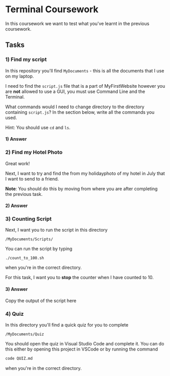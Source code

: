 # Terminal Coursework

In this coursework we want to test what you've learnt in the previous coursework.

## Tasks

### 1) Find my script

In this repository you'll find `MyDocuments` - this is all the documents that I use on my laptop.

I need to find the `script.js` file that is a part of MyFirstWebsite however you are **not** allowed to use a GUI, you must use Command Line and the Terminal.

What commands would I need to change directory to the directory containing `script.js`? In the section below, write all the commands you used.

Hint: You should use `cd` and `ls`.

#### 1) Answer

<!-- 
cd MyDocuments
ls 
cd Projects
ls
cd MyFirstWebsite
ls
cd scripts
ls
 OR cd MyDocuments/Projects/MyFirstWebsite/scripts/
 ls

-->

### 2) Find my Hotel Photo

Great work!

Next, I want to try and find the from my holidayphoto of my hotel  in July that I want to send to a friend.

**Note**: You should do this by moving from where you are after completing the previous task.

#### 2) Answer

<!-- 

cd ../../../Photos/HolidayJuly/Hotel
ls

OR 
cd ..
cd ..
cd..
ls
cd Photos
ls
cd HolidayJuly
ls
cd Hotel
ls
-->

### 3) Counting Script

Next, I want you to run the script in this directory

```
/MyDocuments/Scripts/
```

You can run the script by typing

```
./count_to_100.sh
```

when you're in the correct directory.

For this task, I want you to **stop** the counter when I have counted to 10.

#### 3) Answer

Copy the output of the script here

<!-- 
I have counted to 2
I have counted to 3
I have counted to 4
I have counted to 5
I have counted to 6
I have counted to 7
I have counted to 8
I have counted to 9
I have counted to 10
-->

### 4) Quiz

In this directory you'll find a quick quiz for you to complete

```
/MyDocuments/Quiz
```

You should open the quiz in Visual Studio Code and complete it. You can do this either by opening this project in VSCode or by running the command

```sh
code QUIZ.md
```

when you're in the correct directory.
